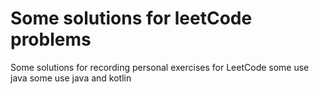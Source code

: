 # Some solutions for leetCode problems

Some solutions for recording personal exercises for 
LeetCode some use java some use java and kotlin